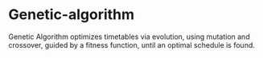 # Genetic-algorithm
Genetic Algorithm optimizes timetables via evolution, using mutation and crossover, guided by a fitness function, until an optimal schedule is found.
